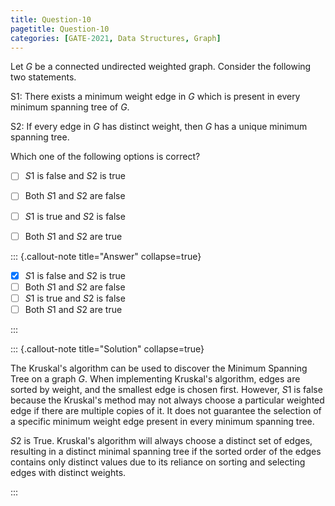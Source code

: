 ```yaml
---
title: Question-10
pagetitle: Question-10
categories: [GATE-2021, Data Structures, Graph]
---
```


Let $G$ be a connected undirected weighted graph. Consider the following two statements.

S1: There exists a minimum weight edge in $G$ which is present in every minimum spanning tree of $G$.

S2: If every edge in $G$ has distinct weight, then $G$ has a unique minimum spanning tree.

Which one of the following options is correct?


- [ ] $S1$ is false and $S2$ is true
- [ ] Both $S1$ and $S2$ are false
- [ ] $S1$ is true and $S2$ is false
- [ ] Both $S1$ and $S2$ are true



::: {.callout-note title="Answer" collapse=true}

- [x] $S1$ is false and $S2$ is true
- [ ] Both $S1$ and $S2$ are false
- [ ] $S1$ is true and $S2$ is false
- [ ] Both $S1$ and $S2$ are true

:::



::: {.callout-note title="Solution" collapse=true}

The Kruskal's algorithm can be used to discover the Minimum Spanning Tree on a graph $G$. When implementing Kruskal's algorithm, edges are sorted by weight, and the smallest edge is chosen first. However, $S1$ is false because the Kruskal's method may not always choose a particular weighted edge if there are multiple copies of it. It does not guarantee the selection of a specific minimum weight edge present in every minimum spanning tree.

$S2$ is True. Kruskal's algorithm will always choose a distinct set of edges, resulting in a distinct minimal spanning tree if the sorted order of the edges contains only distinct values due to its reliance on sorting and selecting edges with distinct weights.

:::